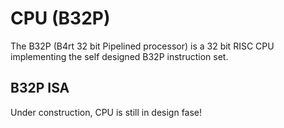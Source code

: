 # CPU (B32P)
The B32P (B4rt 32 bit Pipelined processor) is a 32 bit RISC CPU implementing the self designed B32P instruction set.

## B32P ISA
Under construction, CPU is still in design fase!